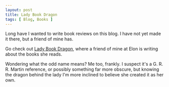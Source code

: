 ```yaml
---
layout: post
title: Lady Book Dragon
tags: [ Blog, Books ]
---
```


Long have I wanted to write book reviews on this blog. I have not yet made it
there, but a friend of mine has.

Go check out [Lady Book Dragon](https://ladybookdragon.wixsite.com/ladybookdragon),
where a friend of mine at Elon is writing about the books she reads.

Wondering what the odd name means? Me too, frankly. I suspect it's a G. R. R.
Martin reference, or possibly something far more obscure, but knowing the dragon
behind the lady I'm more inclined to believe she created it as her own.
